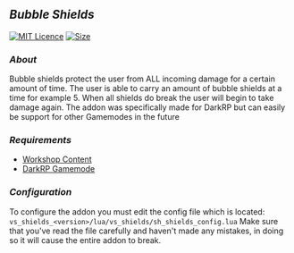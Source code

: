 ## *Bubble Shields*

[![MIT Licence](https://img.shields.io/github/license/vectivuss/bubble-shields?color=%235727d2&label=License)](https://github.com/Vectivuss/bubble-shields/blob/main/LICENSE)
[![Size](https://img.shields.io/github/repo-size/Vectivuss/bubble-shields?color=%23d227aa&label=Size&logo=lua)](https://github.com/Vectivuss/bubble-shields)

### *About*
Bubble shields protect the user from ALL incoming damage for a certain amount of time. The user is able to carry an amount of bubble shields at a time for example 5. When all shields do break the user will begin to take damage again. The addon was specifically made for DarkRP but can easily be support for other Gamemodes in the future

### *Requirements*
* [Workshop Content](https://steamcommunity.com/sharedfiles/filedetails/?id=2268032178)
* [DarkRP Gamemode](https://github.com/FPtje/DarkRP)

### *Configuration*
To configure the addon you must edit the config file which is located: `vs_shields_<version>/lua/vs_shields/sh_shields_config.lua` Make sure that you've read the file carefully and haven't made any mistakes, in doing so it will cause the entire addon to break.
